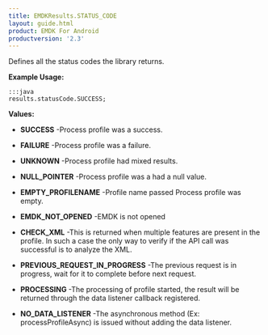 ```yaml
---
title: EMDKResults.STATUS_CODE
layout: guide.html
product: EMDK For Android
productversion: '2.3'
---
```


Defines all the status codes the library returns.

 

**Example Usage:**
	
	:::java	
	results.statusCode.SUCCESS;


**Values:**

* **SUCCESS** -Process profile was a success.

* **FAILURE** -Process profile was a failure.

* **UNKNOWN** -Process profile had mixed results.

* **NULL_POINTER** -Process profile was a had a null value.

* **EMPTY_PROFILENAME** -Profile name passed Process profile was empty.

* **EMDK_NOT_OPENED** -EMDK is not opened

* **CHECK_XML** -This is returned when multiple features are present in the profile. In such a case the only way to
 verify if the API call was successful is to analyze the XML.

* **PREVIOUS_REQUEST_IN_PROGRESS** -The previous request is in progress, wait for it to complete before next request.

* **PROCESSING** -The processing of profile started, the result will be returned through the data listener callback registered.

* **NO_DATA_LISTENER** -The asynchronous method (Ex: processProfileAsync) is issued without adding the data listener.














